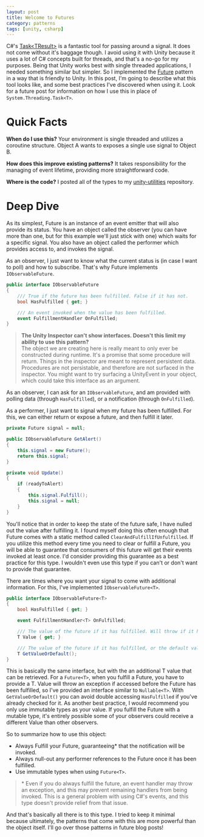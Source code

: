 ```yaml
---
layout: post
title: Welcome to Futures
category: patterns
tags: [unity, csharp]
---
```


C#'s [Task&lt;TResult&gt;](https://docs.microsoft.com/en-us/dotnet/api/system.threading.tasks.task-1) is a fantastic tool for passing around a signal. It does not come without it's baggage though. I avoid using it with Unity because it uses a lot of C# concepts built for threads, and that's a no-go for my purposes. Being that Unity works best with single threaded applications, I needed something similar but simpler. So I implemented the [Future](https://en.wikipedia.org/wiki/Futures_and_promises) pattern in a way that is friendly to Unity. In this post, I'm going to describe what this tool looks like, and some best practices I've discovered when using it. Look for a future post for information on how I use this in place of `System.Threading.Task<T>`.

# Quick Facts #
**When do I use this?** Your environment is single threaded and utilizes a coroutine structure. Object A wants to exposes a single use signal to Object B.

**How does this improve existing patterns?** It takes responsibility for the managing of event lifetime, providing more straightforward code.

**Where is the code?** I posted all of the types to my [unity-utilities](https://github.com/jamesreiati/unity-utilities/tree/master/Assets/Futures) repository.

# Deep Dive #
As its simplest, Future is an instance of an event emitter that will also provide its status. You have an object called the observer (you can have more than one, but for this example we'll just stick with one) which waits for a specific signal. You also have an object called the performer which provides access to, and invokes the signal.

As an observer, I just want to know what the current status is (in case I want to poll) and how to subscribe. That's why Future implements `IObservableFuture`.

```c#
public interface IObservableFuture
{
    /// True if the future has been fulfilled. False if it has not.
    bool HasFulfilled { get; }

    /// An event invoked when the value has been fulfilled.
    event FulfillmentHandler OnFulfilled;
}
```

> **The Unity Inspector can't show interfaces. Doesn't this limit my ability to use this pattern?**  
> The object we are creating here is really meant to only ever be constructed during runtime. It's a promise that some procedure will return. Things in the inspector are meant to represent persistent data. Procedures are not persistable, and therefore are not surfaced in the inspector. You might want to try surfacing a UnityEvent in your object, which could take this interface as an argument.

As an observer, I can ask for an `IObservableFuture`, and am provided with polling data (through `HasFulfilled`), or a notification (through `OnFulfilled`).

As a performer, I just want to signal when my future has been fulfilled. For this, we can either return or expose a future, and then fulfill it later.

```c#
private Future signal = null;

public IObservableFuture GetAlert()
{
    this.signal = new Future();
    return this.signal;
}

private void Update()
{
    if (readyToAlert)
    {
        this.signal.Fulfill();
        this.signal = null;
    }
}
```

You'll notice that in order to keep the state of the future safe, I have nulled out the value after fulfilling it. I found myself doing this often enough that Future comes with a static method called `ClearAndFulfillIfUnfulfilled`. If you utilize this method every time you need to clear or fulfill a Future, you will be able to guarantee that consumers of this future will get their events invoked at least once. I'd consider providing this guarantee as a best practice for this type. I wouldn't even use this type if you can't or don't want to provide that guarantee.

There are times where you want your signal to come with additional information. For this, I've implemented `IObservableFuture<T>`.

```c#
public interface IObservableFuture<T>
{
    bool HasFulfilled { get; }

    event FulfillmentHandler<T> OnFulfilled;

    /// The value of the future if it has fulfilled. Will throw if it has not fulfilled.
    T Value { get; }

    /// The value of the future if it has fulfilled, or the default value for type T if it has not.
    T GetValueOrDefault();
}
```

This is basically the same interface, but with the an additional T value that can be retrieved. For a `Future<T>`, when you fulfill a Future, you have to provide a T. Value will throw an exception if accessed before the Future has been fulfilled, so I've provided an interface similar to `Nullable<T>`. With `GetValueOrDefault()` you can avoid double accessing `HasFulfilled` if you've already checked for it. As another best practice, I would recommend you only use immutable types as your value. If you fulfill the Future with a mutable type, it's entirely possible some of your observers could receive a different Value than other observers.

So to summarize how to use this object:
 - Always Fulfill your Future, guaranteeing\* that the notification will be invoked.
 - Always null-out any performer references to the Future once it has been fulfilled.
 - Use immutable types when using `Future<T>`.

> \* Even if you do always fulfill the future, an event handler may throw an exception, and this may prevent remaining handlers from being invoked. This is a general problem with using C#'s events, and this type doesn't provide relief from that issue.

And that's basically all there is to this type. I tried to keep it minimal because ultimately, the patterns that come with this are more powerful than the object itself. I'll go over those patterns in future blog posts!

